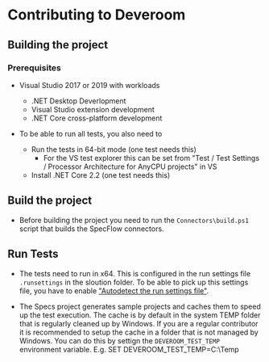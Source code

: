 # Contributing to Deveroom

## Building the project

### Prerequisites

* Visual Studio 2017 or 2019 with workloads
  * .NET Desktop Deverlopment
  * Visual Studio extension development
  * .NET Core cross-platform development

* To be able to run all tests, you also need to
  * Run the tests in 64-bit mode (one test needs this)
    * For the VS test explorer this can be set from "Test / Test Settings / Processor Architecture for AnyCPU projects" in VS
  * Install .NET Core 2.2 (one test needs this)

## Build the project

* Before building the project you need to run the `Connectors\build.ps1` script that builds the SpecFlow connectors.

## Run Tests

* The tests need to run in x64. This is configured in the run settings file `.runsettings` in the sloution folder. To be able to pick up this settings file, you have to enable ["Autodetect the run settings file"](https://docs.microsoft.com/en-us/visualstudio/test/configure-unit-tests-by-using-a-dot-runsettings-file?view=vs-2019#autodetect-the-run-settings-file). 

* The Specs project generates sample projects and caches them to speed up the test execution. The cache is by default in the system TEMP folder that is regularly cleaned up by Windows. If you are a regular contributor it is recommended to setup the cache in a folder that is not managed by Windows. You can do this by settign the `DEVEROOM_TEST_TEMP` environment variable. E.g. SET DEVEROOM_TEST_TEMP=C:\Temp
